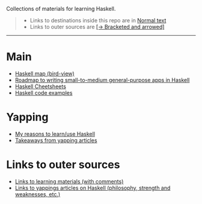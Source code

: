 Collections of materials for learning Haskell.

> * Links to destinations inside this repo are in [Normal text]()
> * Links to outer sources are [[→ Bracketed and arrowed]]()

---

# Main

* [Haskell map (bird-view)](https://github.com/rmnavr/hs_study/blob/main/materials/hs_map.md)
* [Roadmap to writing small-to-medium general-purpose apps in Haskell](https://github.com/rmnavr/hs_study/blob/main/materials/hs_2k_roadmap.md) 
* [Haskell Cheetsheets](https://github.com/rmnavr/hs_study/blob/main/chsheet/README.md)
* [Haskell code examples](https://github.com/rmnavr/hs_study/blob/main/demo_code/README.md)

# Yapping

* [My reasons to learn/use Haskell](https://github.com/rmnavr/hs_study/blob/main/materials/why_hs.md) 
* [Takeaways from yapping articles](https://github.com/rmnavr/hs_study/blob/main/materials/articles_consp.md)

# Links to outer sources

* [Links to learning materials (with comments)](https://github.com/rmnavr/hs_study/blob/main/materials/_learning_materials.md) 
* [Links to yappings articles on Haskell (philosophy, strength and weaknesses, etc.)](https://github.com/rmnavr/hs_study/blob/main/materials/_yapping_articles.md)

